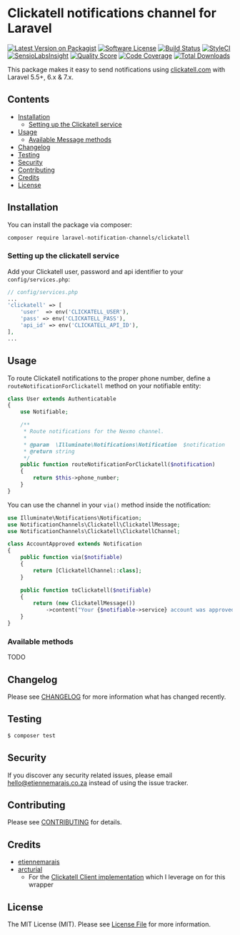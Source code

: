 # Clickatell notifications channel for Laravel

[![Latest Version on Packagist](https://img.shields.io/packagist/v/laravel-notification-channels/clickatell.svg?style=flat-square)](https://packagist.org/packages/laravel-notification-channels/clickatell)
[![Software License](https://img.shields.io/badge/license-MIT-brightgreen.svg?style=flat-square)](LICENSE.md)
[![Build Status](https://img.shields.io/travis/laravel-notification-channels/clickatell/master.svg?style=flat-square)](https://travis-ci.org/laravel-notification-channels/clickatell)
[![StyleCI](https://styleci.io/repos/65714964/shield)](https://styleci.io/repos/65714964)
[![SensioLabsInsight](https://img.shields.io/sensiolabs/i/853ee111-4bcf-4955-842c-dcd666da77a1.svg?style=flat-square)](https://insight.sensiolabs.com/projects/853ee111-4bcf-4955-842c-dcd666da77a1)
[![Quality Score](https://img.shields.io/scrutinizer/g/laravel-notification-channels/clickatell.svg?style=flat-square)](https://scrutinizer-ci.com/g/laravel-notification-channels/clickatell)
[![Code Coverage](https://img.shields.io/scrutinizer/coverage/g/laravel-notification-channels/clickatell/master.svg?style=flat-square)](https://scrutinizer-ci.com/g/laravel-notification-channels/clickatell/?branch=master)
[![Total Downloads](https://img.shields.io/packagist/dt/laravel-notification-channels/clickatell.svg?style=flat-square)](https://packagist.org/packages/laravel-notification-channels/clickatell)


This package makes it easy to send notifications using [clickatell.com](https://www.clickatell.com/) with Laravel 5.5+, 6.x & 7.x.

## Contents

- [Installation](#installation)
    - [Setting up the Clickatell service](#setting-up-the-clickatell-service)
- [Usage](#usage)
    - [Available Message methods](#available-message-methods)
- [Changelog](#changelog)
- [Testing](#testing)
- [Security](#security)
- [Contributing](#contributing)
- [Credits](#credits)
- [License](#license)


## Installation

You can install the package via composer:

```bash
composer require laravel-notification-channels/clickatell
```

### Setting up the clickatell service

Add your Clickatell user, password and api identifier  to your `config/services.php`:

```php
// config/services.php
...
'clickatell' => [
    'user'  => env('CLICKATELL_USER'),
    'pass' => env('CLICKATELL_PASS'),
    'api_id' => env('CLICKATELL_API_ID'),
],
...
```

## Usage

To route Clickatell notifications to the proper phone number, define a ```routeNotificationForClickatell```  method on your notifiable entity:
```php
class User extends Authenticatable
{
    use Notifiable;

    /**
     * Route notifications for the Nexmo channel.
     *
     * @param  \Illuminate\Notifications\Notification  $notification
     * @return string
     */
    public function routeNotificationForClickatell($notification)
    {
        return $this->phone_number; 
    }
}
```

You can use the channel in your `via()` method inside the notification:

```php
use Illuminate\Notifications\Notification;
use NotificationChannels\Clickatell\ClickatellMessage;
use NotificationChannels\Clickatell\ClickatellChannel;

class AccountApproved extends Notification
{
    public function via($notifiable)
    {
        return [ClickatellChannel::class];
    }

    public function toClickatell($notifiable)
    {
        return (new ClickatellMessage())
            ->content("Your {$notifiable->service} account was approved!");
    }
}
```

### Available methods

TODO

## Changelog

Please see [CHANGELOG](CHANGELOG.md) for more information what has changed recently.

## Testing

``` bash
$ composer test
```

## Security

If you discover any security related issues, please email hello@etiennemarais.co.za instead of using the issue tracker.

## Contributing

Please see [CONTRIBUTING](CONTRIBUTING.md) for details.

## Credits

- [etiennemarais](https://github.com/etiennemarais)
- [arcturial](https://github.com/arcturial)
    - For the [Clickatell Client implementation](https://github.com/arcturial/clickatell) which I leverage on for this wrapper

## License

The MIT License (MIT). Please see [License File](LICENSE.md) for more information.
